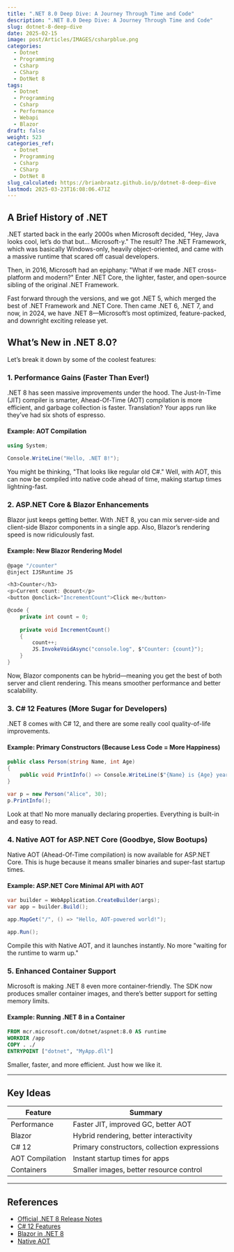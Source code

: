 ```yaml
---
title: ".NET 8.0 Deep Dive: A Journey Through Time and Code"
description: ".NET 8.0 Deep Dive: A Journey Through Time and Code"
slug: dotnet-8-deep-dive
date: 2025-02-15
image: post/Articles/IMAGES/csharpblue.png
categories:
  - Dotnet
  - Programming
  - Csharp
  - CSharp
  - DotNet 8
tags:
  - Dotnet
  - Programming
  - Csharp
  - Performance
  - Webapi
  - Blazor
draft: false
weight: 523
categories_ref:
  - Dotnet
  - Programming
  - Csharp
  - CSharp
  - DotNet 8
slug_calculated: https://brianbraatz.github.io/p/dotnet-8-deep-dive
lastmod: 2025-03-23T16:08:06.471Z
---
```

<!-- # .NET 8.0 Deep Dive: A Journey Through Time and Code

Ah, .NET 8.0—Microsoft’s latest brainchild. If you’ve been around since the days of .NET Framework 1.0, congratulations! You have officially unlocked "seasoned developer" status. If not, no worries—I'll catch you up on everything from .NET's caveman days to its shiny new future.

Let’s jump into the history, explore what’s new in .NET 8.0, and, of course, dive into some sweet, sweet code. -->

## A Brief History of .NET

.NET started back in the early 2000s when Microsoft decided, "Hey, Java looks cool, let’s do that but… Microsoft-y." The result? The .NET Framework, which was basically Windows-only, heavily object-oriented, and came with a massive runtime that scared off casual developers.

Then, in 2016, Microsoft had an epiphany: "What if we made .NET cross-platform and modern?" Enter .NET Core, the lighter, faster, and open-source sibling of the original .NET Framework.

Fast forward through the versions, and we got .NET 5, which merged the best of .NET Framework and .NET Core. Then came .NET 6, .NET 7, and now, in 2024, we have .NET 8—Microsoft’s most optimized, feature-packed, and downright exciting release yet.

## What’s New in .NET 8.0?

Let’s break it down by some of the coolest features:

### 1. **Performance Gains (Faster Than Ever!)**

.NET 8 has seen massive improvements under the hood. The Just-In-Time (JIT) compiler is smarter, Ahead-Of-Time (AOT) compilation is more efficient, and garbage collection is faster. Translation? Your apps run like they’ve had six shots of espresso.

#### Example: AOT Compilation

```csharp
using System;

Console.WriteLine("Hello, .NET 8!");
```

You might be thinking, "That looks like regular old C#." Well, with AOT, this can now be compiled into native code ahead of time, making startup times lightning-fast.

### 2. **ASP.NET Core & Blazor Enhancements**

Blazor just keeps getting better. With .NET 8, you can mix server-side and client-side Blazor components in a single app. Also, Blazor’s rendering speed is now ridiculously fast.

#### Example: New Blazor Rendering Model

```csharp
@page "/counter"
@inject IJSRuntime JS

<h3>Counter</h3>
<p>Current count: @count</p>
<button @onclick="IncrementCount">Click me</button>

@code {
    private int count = 0;
    
    private void IncrementCount()
    {
        count++;
        JS.InvokeVoidAsync("console.log", $"Counter: {count}");
    }
}
```

Now, Blazor components can be hybrid—meaning you get the best of both server and client rendering. This means smoother performance and better scalability.

### 3. **C# 12 Features (More Sugar for Developers)**

.NET 8 comes with C# 12, and there are some really cool quality-of-life improvements.

#### Example: Primary Constructors (Because Less Code = More Happiness)

```csharp
public class Person(string Name, int Age)
{
    public void PrintInfo() => Console.WriteLine($"{Name} is {Age} years old");
}

var p = new Person("Alice", 30);
p.PrintInfo();
```

Look at that! No more manually declaring properties. Everything is built-in and easy to read.

### 4. **Native AOT for ASP.NET Core (Goodbye, Slow Bootups)**

Native AOT (Ahead-Of-Time compilation) is now available for ASP.NET Core. This is huge because it means smaller binaries and super-fast startup times.

#### Example: ASP.NET Core Minimal API with AOT

```csharp
var builder = WebApplication.CreateBuilder(args);
var app = builder.Build();

app.MapGet("/", () => "Hello, AOT-powered world!");

app.Run();
```

Compile this with Native AOT, and it launches instantly. No more "waiting for the runtime to warm up."

### 5. **Enhanced Container Support**

Microsoft is making .NET 8 even more container-friendly. The SDK now produces smaller container images, and there’s better support for setting memory limits.

#### Example: Running .NET 8 in a Container

```dockerfile
FROM mcr.microsoft.com/dotnet/aspnet:8.0 AS runtime
WORKDIR /app
COPY . ./
ENTRYPOINT ["dotnet", "MyApp.dll"]
```

Smaller, faster, and more efficient. Just how we like it.

<!-- ## Wrapping Up

.NET 8.0 is a powerhouse. With better performance, new Blazor features, improved AOT compilation, and C# 12 goodies, it’s a fantastic upgrade for developers everywhere.

So, whether you're upgrading an existing app or starting fresh, .NET 8 is ready to make your life easier.

Go forth and build something awesome! -->

***

## Key Ideas

| Feature         | Summary                                      |
| --------------- | -------------------------------------------- |
| Performance     | Faster JIT, improved GC, better AOT          |
| Blazor          | Hybrid rendering, better interactivity       |
| C# 12           | Primary constructors, collection expressions |
| AOT Compilation | Instant startup times for apps               |
| Containers      | Smaller images, better resource control      |

***

## References

* [Official .NET 8 Release Notes](https://devblogs.microsoft.com/dotnet/announcing-dotnet-8/)
* [C# 12 Features](https://learn.microsoft.com/en-us/dotnet/csharp/whats-new/csharp-12)
* [Blazor in .NET 8](https://learn.microsoft.com/en-us/aspnet/core/blazor/)
* [Native AOT](https://learn.microsoft.com/en-us/dotnet/core/deploying/native-aot/)
